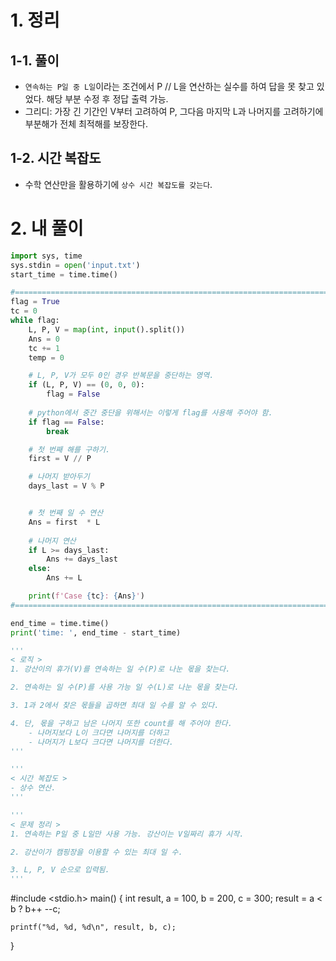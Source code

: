 # 1. 정리
## 1-1. 풀이
- `연속하는 P일 중 L일`이라는 조건에서 P // L을 연산하는 실수를 하여 답을 못 찾고 있었다. 해당 부분 수정 후 정답 출력 가능.
- 그리디: 가장 긴 기간인 V부터 고려하여 P, 그다음 마지막 L과 나머지를 고려하기에 부분해가 전체 최적해를 보장한다.
## 1-2. 시간 복잡도
- 수학 연산만을 활용하기에 `상수 시간 복잡도를 갖는다`.

# 2. 내 풀이
```python
import sys, time
sys.stdin = open('input.txt')
start_time = time.time()

#==========================================================================
flag = True
tc = 0
while flag:
    L, P, V = map(int, input().split())
    Ans = 0
    tc += 1
    temp = 0

    # L, P, V가 모두 0인 경우 반복문을 중단하는 영역.
    if (L, P, V) == (0, 0, 0):
        flag = False
    
    # python에서 중간 중단을 위해서는 이렇게 flag를 사용해 주어야 함.
    if flag == False:
        break

    # 첫 번째 해를 구하기.
    first = V // P

    # 나머지 받아두기
    days_last = V % P


    # 첫 번째 일 수 연산
    Ans = first  * L
    
    # 나머지 연산
    if L >= days_last:
        Ans += days_last
    else:
        Ans += L

    print(f'Case {tc}: {Ans}')
#==========================================================================

end_time = time.time()
print('time: ', end_time - start_time)

'''
< 로직 >
1. 강산이의 휴가(V)를 연속하는 일 수(P)로 나눈 몫을 찾는다.

2. 연속하는 일 수(P)를 사용 가능 일 수(L)로 나눈 몫을 찾는다. 

3. 1과 2에서 찾은 몫들을 곱하면 최대 일 수를 알 수 있다.

4. 단, 몫을 구하고 남은 나머지 또한 count를 해 주어야 한다.
    - 나머지보다 L이 크다면 나머지를 더하고
    - 나머지가 L보다 크다면 나머지를 더한다.
'''

'''
< 시간 복잡도 >
- 상수 연산.
'''

'''
< 문제 정리 >
1. 연속하는 P일 중 L일만 사용 가능. 강산이는 V일짜리 휴가 시작.

2. 강산이가 캠핑장을 이용할 수 있는 최대 일 수.

3. L, P, V 순으로 입력됨.
'''
```

#include <stdio.h>
main()
{
    int result, a = 100, b = 200, c = 300;
    result = a < b ? b++ --c;

    printf("%d, %d, %d\n", result, b, c);
}